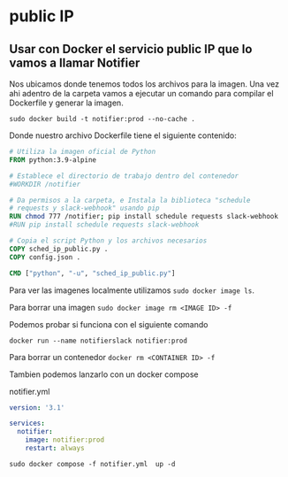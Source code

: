 # public IP

## Usar con Docker el servicio public IP que lo vamos a llamar Notifier

Nos ubicamos donde tenemos todos los archivos para la imagen. Una vez ahi adentro de la carpeta vamos a ejecutar un comando para compilar el Dockerfile y generar la imagen.

`sudo docker build -t notifier:prod --no-cache .`

Donde nuestro archivo Dockerfile tiene el siguiente contenido:
```Dockerfile
# Utiliza la imagen oficial de Python
FROM python:3.9-alpine

# Establece el directorio de trabajo dentro del contenedor
#WORKDIR /notifier

# Da permisos a la carpeta, e Instala la biblioteca "schedule
# requests y slack-webhook" usando pip
RUN chmod 777 /notifier; pip install schedule requests slack-webhook
#RUN pip install schedule requests slack-webhook

# Copia el script Python y los archivos necesarios
COPY sched_ip_public.py .
COPY config.json .

CMD ["python", "-u", "sched_ip_public.py"]
```

Para ver las imagenes localmente utilizamos `sudo docker image ls`.

Para borrar una imagen `sudo docker image rm <IMAGE ID> -f`

Podemos probar si funciona con el siguiente comando

`docker run --name notifierslack notifier:prod`

Para borrar un contenedor `docker rm <CONTAINER ID> -f`

Tambien podemos lanzarlo con un docker compose

notifier.yml
```yml
version: '3.1'

services:
  notifier:
    image: notifier:prod
    restart: always

```

`sudo docker compose -f notifier.yml  up -d`

